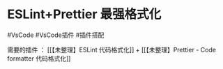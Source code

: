 # ESLint+Prettier 最强格式化

#VsCode #VsCode插件 #插件搭配

需要的插件 ： [[【未整理】ESLint 代码格式化]] + [[【未整理】Prettier - Code formatter 代码格式化]]


